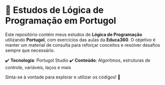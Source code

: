 <h1>📌 Estudos de Lógica de Programação em Portugol</h1>
<p>Este repositório contém meus estudos de <strong>Lógica de Programação</strong> utilizando
  <strong>Portugol</strong>, com exercícios das aulas da <strong>Educa360</strong>. O objetivo é manter um material
  de consulta para reforçar conceitos e resolver desafios sempre que necessário.

✔️ <strong>Tecnologia</strong>: Portugol Studio
✔️ <strong>Conteúdo</strong>: Algoritmos, estruturas de controle, variáveis, laços e mais

Sinta-se à vontade para explorar e utilizar os códigos! 🚀
</p>
